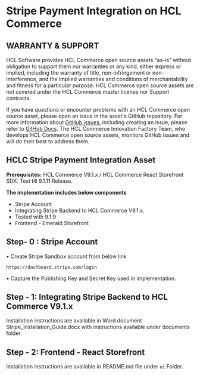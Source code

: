 # Stripe Payment Integration on HCL Commerce

## WARRANTY & SUPPORT 
HCL Software provides HCL Commerce open source assets “as-is” without obligation to support them nor warranties or any kind, either express or implied, including the warranty of title, non-infringement or non-interference, and the implied warranties and conditions of merchantability and fitness for a particular purpose. HCL Commerce open source assets are not covered under the HCL Commerce master license nor Support contracts.

If you have questions or encounter problems with an HCL Commerce open source asset, please open an issue in the asset's GitHub repository. For more information about [GitHub issues](https://docs.github.com/en/issues), including creating an issue, please refer to [GitHub Docs](https://docs.github.com/en). The HCL Commerce Innovation Factory Team, who develops HCL Commerce open source assets, monitors GitHub issues and will do their best to address them. 

## HCLC Stripe Payment Integration Asset

**Prerequisites:** HCL Commerce V9.1.x / HCL Commerce React Storefront SDK. Test till 9.1.11 Release.

**The implemntation includes below components**

 - Stripe Account
 - Integrating Stripe Backend to HCL Commerce V9.1.x.
 - Tested with 9.1.9
 - Frontend - Emerald Storefront
 
## Step- 0 : Stripe Account

•	Create Stripe Sandbox account from below link

    https://dashboard.stripe.com/login 
    
•	Capture the Publishing Key and Secret Key used in implementation.


## Step - 1: Integrating Stripe Backend to HCL Commerce V9.1.x

Installation instructions are available in Word document Stripe_Installation_Guide.docx with instructions available under documents folder.

## Step - 2: Frontend - React Storefront

Installation instructions are available in README.md file under `ui` Folder. 
